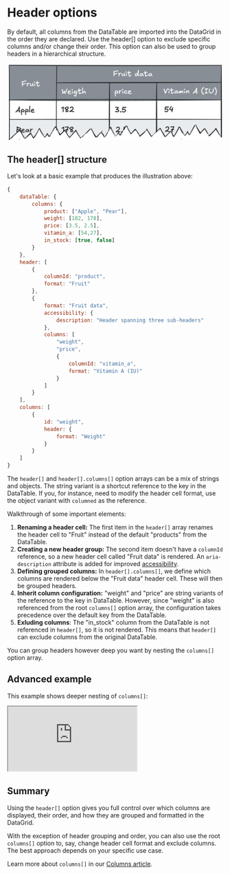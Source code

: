 # Header options

By default, all columns from the DataTable are imported into the DataGrid in the order they are declared. Use the header[] option to exclude specific columns and/or change their order. This option can also be used to group headers in a hierarchical structure.

![An illustration showing a header group](ill_header.png)

## The header[] structure

Let's look at a basic example that produces the illustration above:

```js
{
    dataTable: {
        columns: {
            product: ["Apple", "Pear"],
            weight: [182, 178],
            price: [3.5, 2.5],
            vitamin_a: [54,27],
            in_stock: [true, false]
        }
    },
    header: [
        {
            columnId: "product",
            format: "Fruit"
        },
        {
            format: "Fruit data",
            accessibility: {
                description: "Header spanning three sub-headers"
            },
            columns: [
                "weight",
                "price",
                {
                    columnId: "vitamin_a",
                    format: "Vitamin A (IU)"
                }
            ]
        }
    ],
    columns: [
        {
            id: "weight",
            header: {
                format: "Weight"
            }
        }
    ]
}
```

The `header[]` and `header[].columns[]` option arrays can be a mix of strings and objects. The string variant is a shortcut reference to the key in the DataTable. If you, for instance, need to modify the header cell format, use the object variant with `columned` as the reference.

Walkthrough of some important elements:

1. **Renaming a header cell:** The first item in the `header[]` array renames the header cell to "Fruit" instead of the default "products" from the DataTable.
2. **Creating a new header group:** The second item doesn't have a `columnId` reference, so a new header cell called "Fruit data" is rendered. An `aria-description` attribute is added for improved [accessibility](https://www.highcharts.com/docs/grid/accessibility).
3. **Defining grouped columns:** In `header[].columns[]`, we define which columns are rendered below the "Fruit data" header cell. These will then be grouped headers.
4. **Inherit column configuration:** "weight" and "price" are string variants of the reference to the key in DataTable. However, since "weight" is also referenced from the root `columns[]` option array, the configuration takes precedence over the default key from the DataTable.
5. **Exluding columns**: The "in_stock" column from the DataTable is not referenced in `header[]`, so it is not rendered. This means that `header[]` can exclude columns from the original DataTable.

You can group headers however deep you want by nesting the `columns[]` option array.

## Advanced example

This example shows deeper nesting of `columns[]`:

<iframe src="https://www.highcharts.com/samples/embed/grid-lite/basic/grouped-headers" allow="fullscreen"></iframe>

## Summary

Using the `header[]` option gives you full control over which columns are displayed, their order, and how they are grouped and formatted in the DataGrid.

With the exception of header grouping and order, you can also use the root `columns[]` option to, say, change header cell format and exclude columns. The best approach depends on your specific use case.

Learn more about `columns[]` in our [Columns article](https://www.highcharts.com/docs/grid/columns).
